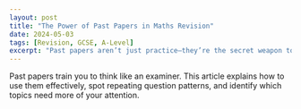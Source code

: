 ```yaml
---
layout: post
title: "The Power of Past Papers in Maths Revision"
date: 2024-05-03
tags: [Revision, GCSE, A-Level]
excerpt: "Past papers aren’t just practice—they’re the secret weapon to top marks."
---
```


Past papers train you to think like an examiner. This article explains how to use them effectively, spot repeating question patterns, and identify which topics need more of your attention.
